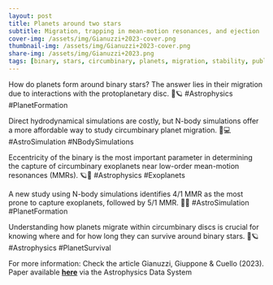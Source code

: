 ```yaml
---
layout: post
title: Planets around two stars
subtitle: Migration, trapping in mean-motion resonances, and ejection
cover-img: /assets/img/Gianuzzi+2023-cover.png
thumbnail-img: /assets/img/Gianuzzi+2023-cover.png
share-img: /assets/img/Gianuzzi+2023.png
tags: [binary, stars, circumbinary, planets, migration, stability, publication]
---
```


How do planets form around binary stars? The answer lies in their migration due to interactions with the protoplanetary disc. 🌌🪐 #Astrophysics #PlanetFormation  

Direct hydrodynamical simulations are costly, but N-body simulations offer a more affordable way to study circumbinary planet migration. 🌟💻 #AstroSimulation #NBodySimulations  

Eccentricity of the binary is the most important parameter in determining the capture of circumbinary exoplanets near low-order mean-motion resonances (MMRs). 🪐🔭 #Astrophysics #Exoplanets  

A new study using N-body simulations identifies 4/1 MMR as the most prone to capture exoplanets, followed by 5/1 MMR. 🤯🌌 #AstroSimulation #PlanetFormation  

Understanding how planets migrate within circumbinary discs is crucial for knowing where and for how long they can survive around binary stars. 🚀🪐 #Astrophysics #PlanetSurvival  


For more information: Check the article Gianuzzi, Giuppone & Cuello (2023).  
Paper available [**here**](https://ui.adsabs.harvard.edu/abs/2022arXiv221108520G/abstract) via the Astrophysics Data System  
